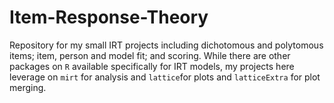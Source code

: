# Item-Response-Theory
Repository for my small IRT projects including dichotomous and polytomous items; item, person and model fit; and scoring. While there are other packages on `R` available specifically for IRT models, my projects here leverage on `mirt` for analysis and `lattice`for plots and `latticeExtra` for plot merging.  
